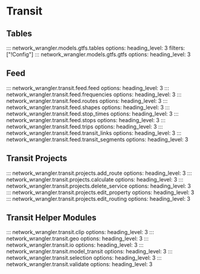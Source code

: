 # Transit

## Tables

::: network_wrangler.models.gtfs.tables
    options:
        heading_level: 3
        filters: ["!Config"]
::: network_wrangler.models.gtfs.gtfs
    options:
        heading_level: 3

## Feed

::: network_wrangler.transit.feed.feed
    options:
        heading_level: 3
::: network_wrangler.transit.feed.frequencies
    options:
        heading_level: 3
::: network_wrangler.transit.feed.routes
    options:
        heading_level: 3
::: network_wrangler.transit.feed.shapes
    options:
        heading_level: 3
::: network_wrangler.transit.feed.stop_times
    options:
        heading_level: 3
::: network_wrangler.transit.feed.stops
    options:
        heading_level: 3
::: network_wrangler.transit.feed.trips
    options:
        heading_level: 3
::: network_wrangler.transit.feed.transit_links
    options:
        heading_level: 3
::: network_wrangler.transit.feed.transit_segments
    options:
        heading_level: 3

## Transit Projects

::: network_wrangler.transit.projects.add_route
    options:
        heading_level: 3
::: network_wrangler.transit.projects.calculate
    options:
        heading_level: 3
::: network_wrangler.transit.projects.delete_service
    options:
        heading_level: 3
::: network_wrangler.transit.projects.edit_property
    options:
        heading_level: 3
::: network_wrangler.transit.projects.edit_routing
    options:
        heading_level: 3

## Transit Helper Modules

::: network_wrangler.transit.clip
    options:
        heading_level: 3
::: network_wrangler.transit.geo
    options:
        heading_level: 3
::: network_wrangler.transit.io
    options:
        heading_level: 3
::: network_wrangler.transit.model_transit
    options:
        heading_level: 3
::: network_wrangler.transit.selection
    options:
        heading_level: 3
::: network_wrangler.transit.validate
    options:
        heading_level: 3